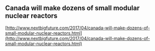 ## Canada will make dozens of small modular nuclear reactors
  
  [http://www.nextbigfuture.com/2017/04/canada-will-make-dozens-of-small-modular-nuclear-reactors.html](http://www.nextbigfuture.com/2017/04/canada-will-make-dozens-of-small-modular-nuclear-reactors.html)